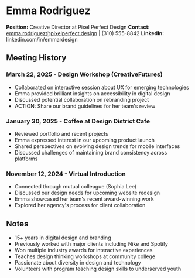 # Emma Rodriguez
**Position:** Creative Director at Pixel Perfect Design
**Contact:** emma.rodriguez@pixelperfect.design | (310) 555-8842
**LinkedIn:** linkedin.com/in/emmardesign

## Meeting History

### March 22, 2025 - Design Workshop (CreativeFutures)
* Collaborated on interactive session about UX for emerging technologies
* Emma provided brilliant insights on accessibility in digital design
* Discussed potential collaboration on rebranding project
* ACTION: Share our brand guidelines for her team's review

### January 30, 2025 - Coffee at Design District Cafe
* Reviewed portfolio and recent projects
* Emma expressed interest in our upcoming product launch
* Shared perspectives on evolving design trends for mobile interfaces
* Discussed challenges of maintaining brand consistency across platforms

### November 12, 2024 - Virtual Introduction
* Connected through mutual colleague (Sophia Lee)
* Discussed our design needs for upcoming website redesign
* Emma showcased her team's recent award-winning work
* Explored her agency's process for client collaboration

## Notes
* 15+ years in digital design and branding
* Previously worked with major clients including Nike and Spotify
* Won multiple industry awards for interactive experiences
* Teaches design thinking workshops at community college
* Passionate about diversity in design and technology
* Volunteers with program teaching design skills to underserved youth